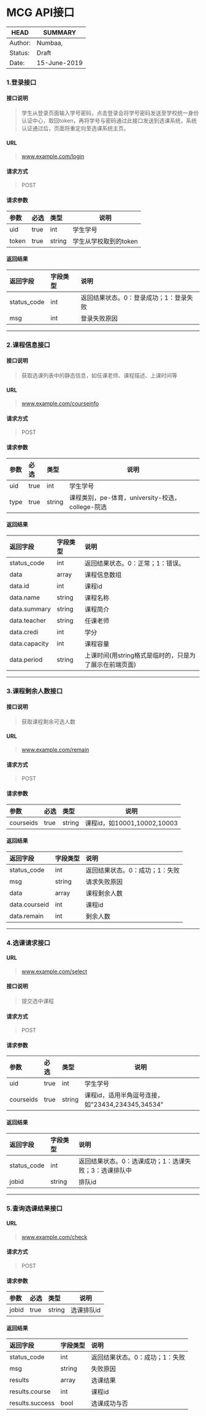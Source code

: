# MCG API接口
HEAD|SUMMARY
-----|--------
Author:| Numbaa, 
Status:| Draft
Date:| 15-June-2019

### 1.登录接口
#### 接口说明
> 学生从登录页面输入学号密码，点击登录会将学号密码发送至学校统一身份认证中心，取回token，再将学号与密码通过此接口发送到选课系统，系统认证通过后，页面将重定向至选课系统主页。
#### URL
> www.example.com/login
#### 请求方式
> POST
#### 请求参数
|参数|必选|类型|说明|
|:----- |:-------|:-----|----- |
|uid |true |int|学生学号 |
|token |true |string |学生从学校取到的token|
#### 返回结果
|返回字段|字段类型|说明 |
|:----- |:------|:----------------------------- |
|status_code | int |返回结果状态。0：登录成功；1：登录失败 |
|msg| int | 登录失败原因 |
 
---
### 2.课程信息接口
#### 接口说明
> 获取选课列表中的静态信息，如任课老师、课程描述、上课时间等
#### URL
> www.example.com/courseinfo
#### 请求方式
> POST
#### 请求参数
|参数|必选|类型|说明|
|:----- |:-------|:-----|----- |
|uid |true |int|学生学号 |
|type |true |string |课程类别，pe-体育，university-校选，college-院选|
#### 返回结果
|返回字段|字段类型|说明 |
|:----- |:------|:----------------------------- |
|status_code | int |返回结果状态。0：正常；1：错误。 |
|data | array | 课程信息数组 |
|data.id | int |课程id|
|data.name|string|课程名称|
|data.summary|string|课程简介|
|data.teacher|string|任课老师|
|data.credi|int|学分|
|data.capacity|int|课程容量|
|data.period|string|上课时间(用string格式是临时的，只是为了展示在前端页面)|


---
### 3.课程剩余人数接口
#### 接口说明
> 获取课程剩余可选人数
#### URL
> www.example.com/remain
#### 请求方式
> POST
#### 请求参数
|参数|必选|类型|说明|
|:----- |:-------|:-----|----- |
|courseids|true |string|课程id，如10001,10002,10003 |
#### 返回结果
|返回字段|字段类型|说明 |
|:----- |:------|:----------------------------- |
|status_code | int |返回结果状态。0：成功；1：失败|
|msg| string | 请求失败原因 |
|data|array|课程剩余人数|
|data.courseid|int|课程id|
|data.remain|int|剩余人数|


---
### 4.选课请求接口
#### URL
> www.example.com/select
#### 接口说明
> 提交选中课程
#### 请求方式
> POST
#### 请求参数
|参数|必选|类型|说明|
|:----- |:-------|:-----|----- |
|uid |true |int|学生学号 |
|courseids |true |string |课程id，适用半角逗号连接，如"23434,234345,34534"|
#### 返回结果
|返回字段|字段类型|说明 |
|:----- |:------|:----------------------------- |
|status_code | int |返回结果状态。0：选课成功；1：选课失败；3：选课排队中 |
|jobid| string | 排队id |

---
### 5.查询选课结果接口
#### URL
> www.example.com/check
#### 请求方式
> POST
#### 请求参数
|参数|必选|类型|说明|
|:----- |:-------|:-----|----- |
|jobid |true |string|选课排队id |
#### 返回结果
|返回字段|字段类型|说明 |
|:----- |:------|:----------------------------- |
|status_code | int |返回结果状态。0：成功；1：失败 |
|msg| string | 失败原因 |
|results|array|选课结果|
|results.course|int|课程id|
|results.success|bool|选课成功与否|
